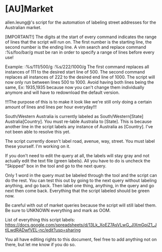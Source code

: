 # [AU]Market
allen.leung@'s script for the automation of labeling street addresses for the Australian market.

[IMPORTANT!]
The digits at the start of every command indicates the range of lines that the script will run on. The first number is the starting line, the second number is the ending line. A vim search and replace command :%s/foo/bar/g must be ran in order to specify a range of lines before every use!

Example:
:%s/111/500/g
:%s/222/1000/g
The first command replaces all instances of 111 to the desired start line of 500.
The second command replaces all instances of 222 to the desired end line of 1000.
The script will now only run between lines 500 to 1000. Avoid having both lines being the same, Ex: 1935,1935 because now you can't change them individually anymore and will have to redownload the default version.

!!!The purpose of this is to make it look like we're still only doing a certain amount of lines and lines per hour everyday!!!

South/Western Australia is currently labeled as South/Western[State] Australia[Country]. You must re-lable Australia to [State].
This is because another line in the script labels any instance of Australia as [Country]. I've not been able to resolve this yet.

The script currently doesn't label road, avenue, way, street. You must label these yourself. I'm working on it.

If you don't need to edit the query at all, the labels will stay gray and not actually edit the text file (green labels). All you have to do is uncheck the "Skipped" box in the tool and go to the next query. 

Only 1 word in the query must be labeled through the tool and the script can do the rest. You can test this out by going to the next query without labeling anything, and go back. Then label one thing, anything, in the query and go next then come back. Everything that the script labeled should be green now.

Be careful with out of market queries because the script will still label them. Be sure to UNKNOWN everything and mark as OOM.

List of everything this script labels: https://docs.google.com/spreadsheets/d/13Lk_XoEZ7AsVLwG_JIXmGpiZ1_JtILwdRADwfVEL-nc/edit?usp=sharing

You all have editing rights to this document, feel free to add anything not on there, but let me know if you do so.
